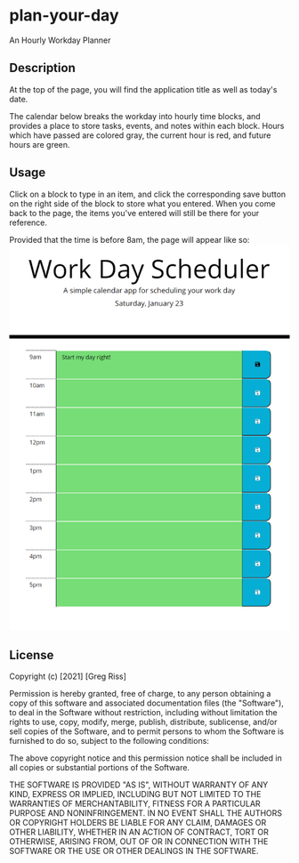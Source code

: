 # plan-your-day

An Hourly Workday Planner

## Description

At the top of the page, you will find the application title as well as today's date.

The calendar below breaks the workday into hourly time blocks, and provides a place to store tasks, events, and notes within each block. Hours which have passed are colored gray, the current hour is red, and future hours are green.

## Usage

Click on a block to type in an item, and click the corresponding save button on the right side of the block to store what you entered. When you come back to the page, the items you've entered will still be there for your reference.

Provided that the time is before 8am, the page will appear like so:
![Start](assets/images/home.png)

## License 

Copyright (c) [2021] [Greg Riss]

Permission is hereby granted, free of charge, to any person obtaining a copy
of this software and associated documentation files (the "Software"), to deal
in the Software without restriction, including without limitation the rights
to use, copy, modify, merge, publish, distribute, sublicense, and/or sell
copies of the Software, and to permit persons to whom the Software is
furnished to do so, subject to the following conditions:

The above copyright notice and this permission notice shall be included in all
copies or substantial portions of the Software.

THE SOFTWARE IS PROVIDED "AS IS", WITHOUT WARRANTY OF ANY KIND, EXPRESS OR
IMPLIED, INCLUDING BUT NOT LIMITED TO THE WARRANTIES OF MERCHANTABILITY,
FITNESS FOR A PARTICULAR PURPOSE AND NONINFRINGEMENT. IN NO EVENT SHALL THE
AUTHORS OR COPYRIGHT HOLDERS BE LIABLE FOR ANY CLAIM, DAMAGES OR OTHER
LIABILITY, WHETHER IN AN ACTION OF CONTRACT, TORT OR OTHERWISE, ARISING FROM,
OUT OF OR IN CONNECTION WITH THE SOFTWARE OR THE USE OR OTHER DEALINGS IN THE
SOFTWARE.